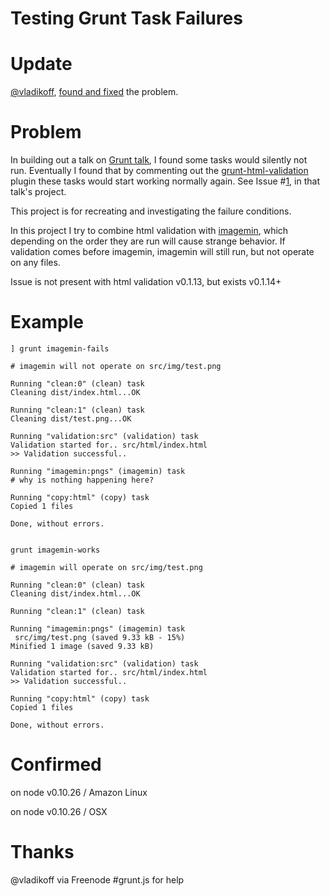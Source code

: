 Testing Grunt Task Failures
===========================


# Update

[@vladikoff](https://github.com/vladikoff), [found and fixed](https://github.com/praveenvijayan/grunt-html-validation/pull/52) the problem.


# Problem

In building out a talk on [Grunt talk](https://github.com/tleen/somewww-talk-grunt), I found some tasks would silently not run. Eventually I found that by commenting out the [grunt-html-validation](https://github.com/praveenvijayan/grunt-html-validation) plugin these tasks would start working normally again. See Issue #[1](https://github.com/tleen/somewww-talk-grunt/issues/1), in that talk's project.

This project is for recreating and investigating the failure conditions.

In this project I try to combine html validation with [imagemin](https://github.com/gruntjs/grunt-contrib-imagemin), which depending on the order they are run will cause strange behavior. If validation comes before imagemin, imagemin will still run, but not operate on any files.

Issue is not present with html validation v0.1.13, but exists v0.1.14+

# Example

```shell
] grunt imagemin-fails

# imagemin will not operate on src/img/test.png

Running "clean:0" (clean) task
Cleaning dist/index.html...OK

Running "clean:1" (clean) task
Cleaning dist/test.png...OK

Running "validation:src" (validation) task
Validation started for.. src/html/index.html
>> Validation successful..

Running "imagemin:pngs" (imagemin) task
# why is nothing happening here?

Running "copy:html" (copy) task
Copied 1 files

Done, without errors.


```

```shell
grunt imagemin-works

# imagemin will operate on src/img/test.png

Running "clean:0" (clean) task
Cleaning dist/index.html...OK

Running "clean:1" (clean) task

Running "imagemin:pngs" (imagemin) task
 src/img/test.png (saved 9.33 kB - 15%)
Minified 1 image (saved 9.33 kB)

Running "validation:src" (validation) task
Validation started for.. src/html/index.html
>> Validation successful..

Running "copy:html" (copy) task
Copied 1 files

Done, without errors.
```

# Confirmed

on node v0.10.26 / Amazon Linux

on node v0.10.26 / OSX

# Thanks

@vladikoff via Freenode #grunt.js for help
